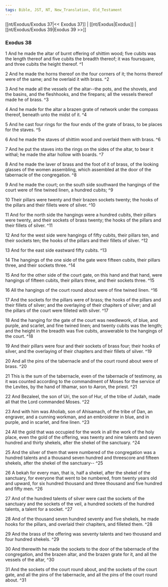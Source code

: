 ```yaml
---
tags: Bible, JST, NT, New_Translation, Old_Testament
---
```


[[nt/Exodus/Exodus 37|<< Exodus 37]] | [[nt/Exodus|Exodus]] | [[nt/Exodus/Exodus 39|Exodus 39 >>]]

### Exodus 38

1 And he made the altar of burnt offering of shittim wood; five cubits was the length thereof and five cubits the breadth thereof; it was foursquare, and three cubits the height thereof.  ^1

2 And he made the horns thereof on the four corners of it; the horns thereof were of the same; and he overlaid it with brass.  ^2

3 And he made all the vessels of the altar\--the pots, and the shovels, and the basins, and the fleshhooks, and the firepans; all the vessels thereof made he of brass.  ^3

4 And he made for the altar a brazen grate of network under the compass thereof, beneath unto the midst of it.  ^4

5 And he cast four rings for the four ends of the grate of brass, to be places for the staves.  ^5

6 And he made the staves of shittim wood and overlaid them with brass.  ^6

7 And he put the staves into the rings on the sides of the altar, to bear it withal; he made the altar hollow with boards.  ^7

8 And he made the laver of brass and the foot of it of brass, of the looking glasses of the women assembling, which assembled at the door of the tabernacle of the congregation.  ^8

9 And he made the court; on the south side southward the hangings of the court were of fine twined linen, a hundred cubits;  ^9

10 Their pillars were twenty and their brazen sockets twenty; the hooks of the pillars and their fillets were of silver.  ^10

11 And for the north side the hangings were a hundred cubits, their pillars were twenty, and their sockets of brass twenty; the hooks of the pillars and their fillets of silver.  ^11

12 And for the west side were hangings of fifty cubits, their pillars ten, and their sockets ten; the hooks of the pillars and their fillets of silver.  ^12

13 And for the east side eastward fifty cubits.  ^13

14 The hangings of the one side of the gate were fifteen cubits, their pillars three, and their sockets three.  ^14

15 And for the other side of the court gate, on this hand and that hand, were hangings of fifteen cubits, their pillars three, and their sockets three.  ^15

16 All the hangings of the court round about were of fine twined linen.  ^16

17 And the sockets for the pillars were of brass; the hooks of the pillars and their fillets of silver; and the overlaying of their chapiters of silver; and all the pillars of the court were filleted with silver.  ^17

18 And the hanging for the gate of the court was needlework, of blue, and purple, and scarlet, and fine twined linen; and twenty cubits was the length; and the height in the breadth was five cubits, answerable to the hangings of the court.  ^18

19 And their pillars were four and their sockets of brass four; their hooks of silver, and the overlaying of their chapiters and their fillets of silver.  ^19

20 And all the pins of the tabernacle and of the court round about were of brass.  ^20

21 This is the sum of the tabernacle, even of the tabernacle of testimony, as it was counted according to the commandment of Moses for the service of the Levites, by the hand of Ithamar, son to Aaron, the priest.  ^21

22 And Bezaleel, the son of Uri, the son of Hur, of the tribe of Judah, made all that the Lord commanded Moses.  ^22

23 And with him was Aholiab, son of Ahisamach, of the tribe of Dan, an engraver, and a cunning workman, and an embroiderer in blue, and in purple, and in scarlet, and fine linen.  ^23

24 All the gold that was occupied for the work in all the work of the holy place, even the gold of the offering, was twenty and nine talents and seven hundred and thirty shekels, after the shekel of the sanctuary.  ^24

25 And the silver of them that were numbered of the congregation was a hundred talents and a thousand seven hundred and threescore and fifteen shekels, after the shekel of the sanctuary\--  ^25

26 A bekah for every man, that is, half a shekel, after the shekel of the sanctuary, for everyone that went to be numbered, from twenty years old and upward, for six hundred thousand and three thousand and five hundred and fifty men.  ^26

27 And of the hundred talents of silver were cast the sockets of the sanctuary and the sockets of the veil, a hundred sockets of the hundred talents, a talent for a socket.  ^27

28 And of the thousand seven hundred seventy and five shekels, he made hooks for the pillars, and overlaid their chapiters, and filleted them.  ^28

29 And the brass of the offering was seventy talents and two thousand and four hundred shekels.  ^29

30 And therewith he made the sockets to the door of the tabernacle of the congregation, and the brazen altar, and the brazen grate for it, and all the vessels of the altar,  ^30

31 And the sockets of the court round about, and the sockets of the court gate, and all the pins of the tabernacle, and all the pins of the court round about.  ^31

 

